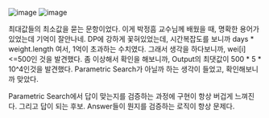 ![image](https://user-images.githubusercontent.com/16419202/220512289-8a172c3d-9aec-425c-a03a-7fcc39a231e9.png)
![image](https://user-images.githubusercontent.com/16419202/220512373-00d662a3-c6b9-46d8-8d58-9e80d7b55bd3.png)

최대값들의 최소값을 묻는 문항이었다. 이게 박정흠 교수님께 배웠을 때, 명확한 용어가 있었는데 기억이 잘안나네.
DP에 강하게 꽃혀있었는데, 시간복잡도를 보니까 days * weight.length 여서, 1억이 초과하는 수치였다. 그래서 생각을 하다보니까, wei[i]<=500인 것을 발견했다. 좀 이상해서 확인을 해보니까, Output의 최댓값이 500 \* 5 \* 10^4인것을 발견했다. Parametric Search가 아닐까 하는 생각이 들었고, 확인해보니까 맞았다. 

Parametric Search에서 답이 맞는지를 검증하는 과정에 구현이 항상 버겁게 느껴진다.
그리고 답이 되는 후보. Answer들이 뭔지를 검증하는 로직이 항상 문제다. 
